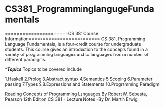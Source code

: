 # CS381_ProgramminglangugeFundamentals

======================CS 381 Course Information=========================
CS 381, Programming Language Fundamentals, is a four-credit course for undergraduate students. This course gives an introduction to the concepts found in a variety of programming languages and to languages from a number of different paradigms.

**********Topics*********
Topics to be covered include:

1.Haskell
2.Prolog
3.Abstract syntax
4.Semantics
5.Scoping
6.Parameter passing
7.Types
9.8.Expressions and Statements
10.Programming Paradigm

Reading
Concepts of Programming Languages
By Robert W. Sebesta, Pearson  12th Edition
CS 381 - Lecture Notes -By Dr. Martin Erwig
